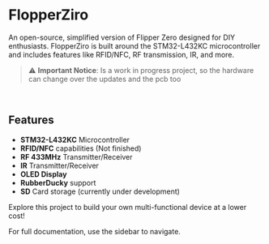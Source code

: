 # FlopperZiro
An open-source, simplified version of Flipper Zero designed for DIY enthusiasts. FlopperZiro is built around the STM32-L432KC microcontroller and includes features like RFID/NFC, RF transmission, IR, and more.
<br>
> ⚠️ **Important Notice**: Is a work in progress project, so the hardware can change over the updates and the pcb too
<br>


## Features
- **STM32-L432KC** Microcontroller
- **RFID/NFC** capabilities (Not finished)
- **RF 433MHz** Transmitter/Receiver
- **IR** Transmitter/Receiver
- **OLED Display**
- **RubberDucky** support
- **SD** Card storage (currently under development)

Explore this project to build your own multi-functional device at a lower cost!

For full documentation, use the sidebar to navigate.
